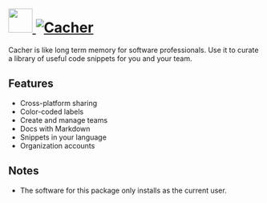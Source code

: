 # [<img src="https://cdn.rawgit.com/AdmiringWorm/chocolatey-packages/e2676b06100795498f414240cf827408a96395d8/icons/cacher.png" height="48" width="48" /> ![Cacher](https://img.shields.io/chocolatey/v/cacher.svg?label=Cacher&style=for-the-badge)](https://chocolatey.org/packages/cacher)

Cacher is like long term memory for software professionals. Use it to curate a library of useful code snippets for you and your team.

## Features
- Cross-platform sharing
- Color-coded labels
- Create and manage teams
- Docs with Markdown
- Snippets in your language
- Organization accounts

## Notes
- The software for this package only installs as the current user.